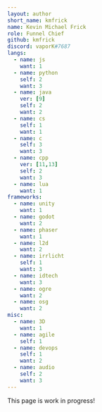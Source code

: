 ```yaml
---
layout: author
short_name: kmfrick
name: Kevin Michael Frick
role: Funnel Chief
github: kmfrick
discord: vaporK#7687
langs:
  - name: js
    want: 1
  - name: python
    self: 2
    want: 3
  - name: java
    ver: [9]
    self: 2
    want: 2
  - name: cs
    self: 1
    want: 1
  - name: c
    self: 3
    want: 3
  - name: cpp 
    ver: [11,13]
    self: 2
    want: 3
  - name: lua
    want: 1
frameworks:
  - name: unity
    want: 1
  - name: godot
    want: 2
  - name: phaser
    want: 1
  - name: l2d
    want: 2
  - name: irrlicht
    self: 1
    want: 3
  - name: idtech
    want: 3
  - name: ogre
    want: 2
  - name: osg
    want: 2
misc:
  - name: 3D
    want: 1
  - name: agile
    self: 1
  - name: devops
    self: 1
    want: 2
  - name: audio
    self: 2
    want: 3
---
```


This page is work in progress!
